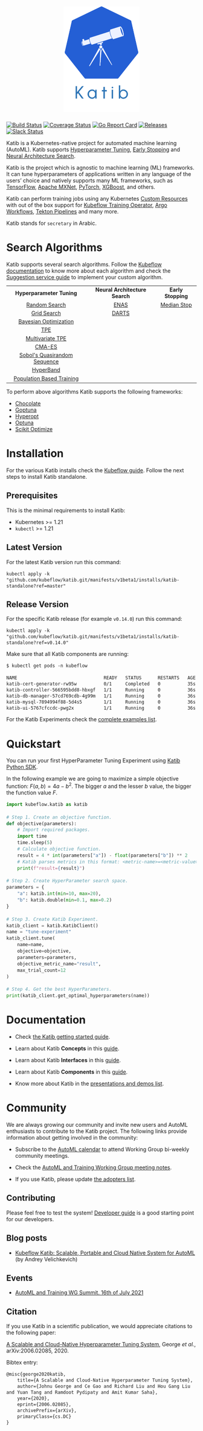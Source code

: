 <h1 align="center">
    <img src="./docs/images/logo-title.png" alt="logo" width="200">
  <br>
</h1>

[![Build Status](https://github.com/kubeflow/katib/actions/workflows/test-go.yaml/badge.svg?branch=master)](https://github.com/kubeflow/katib/actions/workflows/test-go.yaml?branch=master)
[![Coverage Status](https://coveralls.io/repos/github/kubeflow/katib/badge.svg?branch=master)](https://coveralls.io/github/kubeflow/katib?branch=master)
[![Go Report Card](https://goreportcard.com/badge/github.com/kubeflow/katib)](https://goreportcard.com/report/github.com/kubeflow/katib)
[![Releases](https://img.shields.io/github/release-pre/kubeflow/katib.svg?sort=semver)](https://github.com/kubeflow/katib/releases)
[![Slack Status](https://img.shields.io/badge/slack-join_chat-white.svg?logo=slack&style=social)](https://kubeflow.slack.com/archives/C018PMV53NW)

Katib is a Kubernetes-native project for automated machine learning (AutoML).
Katib supports
[Hyperparameter Tuning](https://en.wikipedia.org/wiki/Hyperparameter_optimization),
[Early Stopping](https://en.wikipedia.org/wiki/Early_stopping) and
[Neural Architecture Search](https://en.wikipedia.org/wiki/Neural_architecture_search).

Katib is the project which is agnostic to machine learning (ML) frameworks.
It can tune hyperparameters of applications written in any language of the
users’ choice and natively supports many ML frameworks, such as
[TensorFlow](https://www.tensorflow.org/), [Apache MXNet](https://mxnet.apache.org/),
[PyTorch](https://pytorch.org/), [XGBoost](https://xgboost.readthedocs.io/en/latest/), and others.

Katib can perform training jobs using any Kubernetes
[Custom Resources](https://www.kubeflow.org/docs/components/katib/trial-template/)
with out of the box support for [Kubeflow Training Operator](https://github.com/kubeflow/training-operator),
[Argo Workflows](https://github.com/argoproj/argo-workflows), [Tekton Pipelines](https://github.com/tektoncd/pipeline)
and many more.

Katib stands for `secretary` in Arabic.

# Search Algorithms

Katib supports several search algorithms. Follow the
[Kubeflow documentation](https://www.kubeflow.org/docs/components/katib/experiment/#search-algorithms-in-detail)
to know more about each algorithm and check the
[Suggestion service guide](/docs/new-algorithm-service.md) to implement your
custom algorithm.

<table>
  <tbody>
    <tr align="center">
      <td>
        <b>Hyperparameter Tuning</b>
      </td>
      <td>
        <b>Neural Architecture Search</b>
      </td>
      <td>
        <b>Early Stopping</b>
      </td>
    </tr>
    <tr align="center">
      <td>
        <a href="https://www.kubeflow.org/docs/components/katib/experiment/#random-search">Random Search</a>
      </td>
      <td>
        <a href="https://www.kubeflow.org/docs/components/katib/experiment/#neural-architecture-search-based-on-enas">ENAS</a>
      </td>
      <td>
        <a href="https://www.kubeflow.org/docs/components/katib/early-stopping/#median-stopping-rule">Median Stop</a>
      </td>
    </tr>
    <tr align="center">
      <td>
        <a href="https://www.kubeflow.org/docs/components/katib/experiment/#grid-search">Grid Search</a>
      </td>
      <td>
        <a href="https://www.kubeflow.org/docs/components/katib/experiment/#differentiable-architecture-search-darts">DARTS</a>
      </td>
      <td>
      </td>
    </tr>
    <tr align="center">
      <td>
        <a href="https://www.kubeflow.org/docs/components/katib/experiment/#bayesian-optimization">Bayesian Optimization</a>
      </td>
      <td>
      </td>
      <td>
      </td>
    </tr>
    <tr align="center">
      <td>
        <a href="https://www.kubeflow.org/docs/components/katib/experiment/#tree-of-parzen-estimators-tpe">TPE</a>
      </td>
      <td>
      </td>
      <td>
      </td>
    </tr>
    <tr align="center">
      <td>
        <a href="https://www.kubeflow.org/docs/components/katib/experiment/#multivariate-tpe">Multivariate TPE</a>
      </td>
      <td>
      </td>
      <td>
      </td>
    </tr>
    <tr align="center">
      <td>
        <a href="https://www.kubeflow.org/docs/components/katib/experiment/#covariance-matrix-adaptation-evolution-strategy-cma-es">CMA-ES</a>
      </td>
      <td>
      </td>
      <td>
      </td>
    </tr>
    <tr align="center">
      <td>
        <a href="https://www.kubeflow.org/docs/components/katib/experiment/#sobols-quasirandom-sequence">Sobol's Quasirandom Sequence</a>
      </td>
      <td>
      </td>
      <td>
      </td>
    </tr>
    <tr align="center">
      <td>
        <a href="https://www.kubeflow.org/docs/components/katib/experiment/#hyperband">HyperBand</a>
      </td>
      <td>
      </td>
      <td>
      </td>
    </tr>
    <tr align="center">
      <td>
        <a href="https://www.kubeflow.org/docs/components/katib/experiment/#pbt">Population Based Training</a>
      </td>
      <td>
      </td>
      <td>
      </td>
    </tr>
  </tbody>
</table>

To perform above algorithms Katib supports the following frameworks:

- [Chocolate](https://github.com/AIworx-Labs/chocolate)
- [Goptuna](https://github.com/c-bata/goptuna)
- [Hyperopt](https://github.com/hyperopt/hyperopt)
- [Optuna](https://github.com/optuna/optuna)
- [Scikit Optimize](https://github.com/scikit-optimize/scikit-optimize)

# Installation

For the various Katib installs check the
[Kubeflow guide](https://www.kubeflow.org/docs/components/katib/hyperparameter/#katib-setup).
Follow the next steps to install Katib standalone.

## Prerequisites

This is the minimal requirements to install Katib:

- Kubernetes >= 1.21
- `kubectl` >= 1.21

## Latest Version

For the latest Katib version run this command:

```
kubectl apply -k "github.com/kubeflow/katib.git/manifests/v1beta1/installs/katib-standalone?ref=master"
```

## Release Version

For the specific Katib release (for example `v0.14.0`) run this command:

```
kubectl apply -k "github.com/kubeflow/katib.git/manifests/v1beta1/installs/katib-standalone?ref=v0.14.0"
```

Make sure that all Katib components are running:

```
$ kubectl get pods -n kubeflow

NAME                                READY   STATUS      RESTARTS   AGE
katib-cert-generator-rw95w          0/1     Completed   0          35s
katib-controller-566595bdd8-hbxgf   1/1     Running     0          36s
katib-db-manager-57cd769cdb-4g99m   1/1     Running     0          36s
katib-mysql-7894994f88-5d4s5        1/1     Running     0          36s
katib-ui-5767cfccdc-pwg2x           1/1     Running     0          36s
```

For the Katib Experiments check the [complete examples list](./examples/v1beta1).

# Quickstart

You can run your first HyperParameter Tuning Experiment using [Katib Python SDK](./sdk/python/v1beta1).

In the following example we are going to maximize a simple objective function:
$F(a,b) = 4a - b^2$. The bigger $a$ and the lesser $b$ value, the bigger the function value $F$.

```python
import kubeflow.katib as katib

# Step 1. Create an objective function.
def objective(parameters):
    # Import required packages.
    import time
    time.sleep(5)
    # Calculate objective function.
    result = 4 * int(parameters["a"]) - float(parameters["b"]) ** 2
    # Katib parses metrics in this format: <metric-name>=<metric-value>.
    print(f"result={result}")

# Step 2. Create HyperParameter search space.
parameters = {
    "a": katib.int(min=10, max=20),
    "b": katib.double(min=0.1, max=0.2)
}

# Step 3. Create Katib Experiment.
katib_client = katib.KatibClient()
name = "tune-experiment"
katib_client.tune(
    name=name,
    objective=objective,
    parameters=parameters,
    objective_metric_name="result",
    max_trial_count=12
)

# Step 4. Get the best HyperParameters.
print(katib_client.get_optimal_hyperparameters(name))
```

# Documentation

- Check
  [the Katib getting started guide](https://www.kubeflow.org/docs/components/katib/hyperparameter/#example-using-random-algorithm).

- Learn about Katib **Concepts** in this
  [guide](https://www.kubeflow.org/docs/components/katib/overview/#katib-concepts).

- Learn about Katib **Interfaces** in this
  [guide](https://www.kubeflow.org/docs/components/katib/overview/#katib-interfaces).

- Learn about Katib **Components** in this
  [guide](https://www.kubeflow.org/docs/components/katib/hyperparameter/#katib-components).

- Know more about Katib in the [presentations and demos list](./docs/presentations.md).

# Community

We are always growing our community and invite new users and AutoML enthusiasts
to contribute to the Katib project. The following links provide information
about getting involved in the community:

- Subscribe to the
  [AutoML calendar](https://calendar.google.com/calendar/u/0/r?cid=ZDQ5bnNpZWZzbmZna2Y5MW8wdThoMmpoazRAZ3JvdXAuY2FsZW5kYXIuZ29vZ2xlLmNvbQ)
  to attend Working Group bi-weekly community meetings.

- Check the
  [AutoML and Training Working Group meeting notes](https://docs.google.com/document/d/1MChKfzrKAeFRtYqypFbMXL6ZIc_OgijjkvbqmwRV-64/edit).

- If you use Katib, please update [the adopters list](ADOPTERS.md).

## Contributing

Please feel free to test the system! [Developer guide](./docs/developer-guide.md)
is a good starting point for our developers.

## Blog posts

- [Kubeflow Katib: Scalable, Portable and Cloud Native System for AutoML](https://blog.kubeflow.org/katib/)
  (by Andrey Velichkevich)

## Events

- [AutoML and Training WG Summit. 16th of July 2021](https://docs.google.com/document/d/1vGluSPHmAqEr8k9Dmm82RcQ-MVnqbYYSfnjMGB-aPuo/edit?usp=sharing)

## Citation

If you use Katib in a scientific publication, we would appreciate
citations to the following paper:

[A Scalable and Cloud-Native Hyperparameter Tuning System](https://arxiv.org/abs/2006.02085), George _et al._, arXiv:2006.02085, 2020.

Bibtex entry:

```
@misc{george2020katib,
    title={A Scalable and Cloud-Native Hyperparameter Tuning System},
    author={Johnu George and Ce Gao and Richard Liu and Hou Gang Liu and Yuan Tang and Ramdoot Pydipaty and Amit Kumar Saha},
    year={2020},
    eprint={2006.02085},
    archivePrefix={arXiv},
    primaryClass={cs.DC}
}
```
